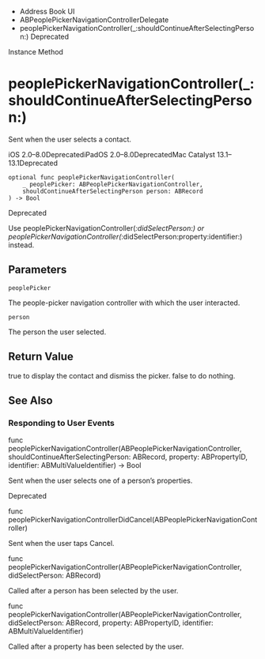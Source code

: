 

- Address Book UI
- ABPeoplePickerNavigationControllerDelegate
-  peoplePickerNavigationController(\_:shouldContinueAfterSelectingPerson:) Deprecated

Instance Method

# peoplePickerNavigationController(\_:shouldContinueAfterSelectingPerson:)

Sent when the user selects a contact.

iOS 2.0–8.0DeprecatediPadOS 2.0–8.0DeprecatedMac Catalyst 13.1–13.1Deprecated

``` source
optional func peoplePickerNavigationController(
    _ peoplePicker: ABPeoplePickerNavigationController,
    shouldContinueAfterSelectingPerson person: ABRecord
) -> Bool
```

Deprecated

Use peoplePickerNavigationController(_:didSelectPerson:) or peoplePickerNavigationController(_:didSelectPerson:property:identifier:) instead.

## Parameters 

`peoplePicker`  

The people-picker navigation controller with which the user interacted.

`person`  

The person the user selected.

## Return Value

true to display the contact and dismiss the picker. false to do nothing.

## See Also

### Responding to User Events

func peoplePickerNavigationController(ABPeoplePickerNavigationController, shouldContinueAfterSelectingPerson: ABRecord, property: ABPropertyID, identifier: ABMultiValueIdentifier) -> Bool

Sent when the user selects one of a person’s properties.

Deprecated

func peoplePickerNavigationControllerDidCancel(ABPeoplePickerNavigationController)

Sent when the user taps Cancel.

func peoplePickerNavigationController(ABPeoplePickerNavigationController, didSelectPerson: ABRecord)

Called after a person has been selected by the user.

func peoplePickerNavigationController(ABPeoplePickerNavigationController, didSelectPerson: ABRecord, property: ABPropertyID, identifier: ABMultiValueIdentifier)

Called after a property has been selected by the user.

